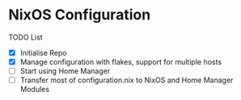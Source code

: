 # NixOS Configuration

TODO List
- [x] Initialise Repo
- [x] Manage configuration with flakes, support for multiple hosts
- [ ] Start using Home Manager
- [ ] Transfer most of configuration.nix to NixOS and Home Manager Modules
